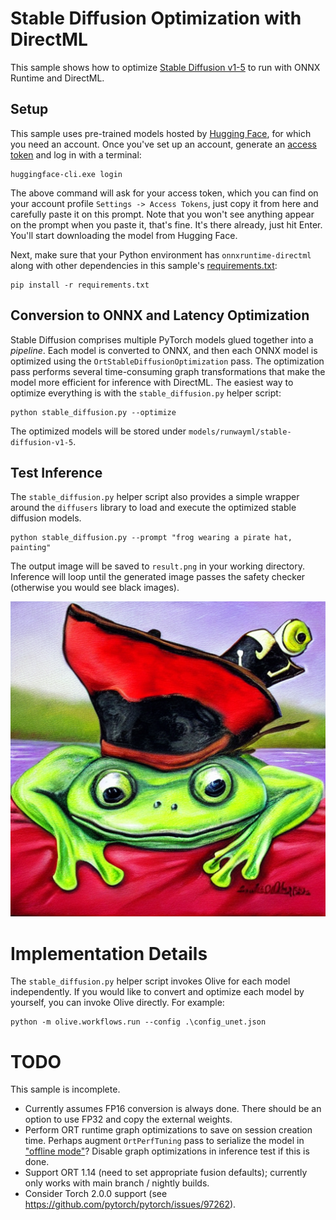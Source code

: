 # Stable Diffusion Optimization with DirectML

This sample shows how to optimize [Stable Diffusion v1-5](https://huggingface.co/runwayml/stable-diffusion-v1-5) to run with ONNX Runtime and DirectML.


## Setup

This sample uses pre-trained models hosted by [Hugging Face](https://huggingface.co/), for which you need an account. Once you've set up an account, generate an [access token](https://huggingface.co/docs/hub/security-tokens) and log in with a terminal:

```
huggingface-cli.exe login
```

The above command will ask for your access token, which you can find on your account profile `Settings -> Access Tokens`, just copy it from here and carefully paste it on this prompt. Note that you won't see anything appear on the prompt when you paste it, that's fine. It's there already, just hit Enter. You'll start downloading the model from Hugging Face.

Next, make sure that your Python environment has `onnxruntime-directml` along with other dependencies in this sample's [requirements.txt](requirements.txt):

```
pip install -r requirements.txt
```

## Conversion to ONNX and Latency Optimization

Stable Diffusion comprises multiple PyTorch models glued together into a *pipeline*. Each model is converted to ONNX, and then each ONNX model is optimized using the `OrtStableDiffusionOptimization` pass. The optimization pass performs several time-consuming graph transformations that make the model more efficient for inference with DirectML. The easiest way to optimize everything is with the `stable_diffusion.py` helper script:

```
python stable_diffusion.py --optimize
```

The optimized models will be stored under `models/runwayml/stable-diffusion-v1-5`.

## Test Inference

The `stable_diffusion.py` helper script also provides a simple wrapper around the `diffusers` library to load and execute the optimized stable diffusion models.

```
python stable_diffusion.py --prompt "frog wearing a pirate hat, painting"
```

The output image will be saved to `result.png` in your working directory. Inference will loop until the generated image passes the safety checker (otherwise you would see black images).

![example output](readme/example.png)

# Implementation Details

The `stable_diffusion.py` helper script invokes Olive for each model independently. If you would like to convert and optimize each model by yourself, you can invoke Olive directly. For example:

```
python -m olive.workflows.run --config .\config_unet.json
```

# TODO
This sample is incomplete.

- Currently assumes FP16 conversion is always done. There should be an option to use FP32 and copy the external weights.
- Perform ORT runtime graph optimizations to save on session creation time. Perhaps augment `OrtPerfTuning` pass to serialize the model in ["offline mode"](https://onnxruntime.ai/docs/performance/model-optimizations/graph-optimizations.html#onlineoffline-mode)? Disable graph optimizations in inference test if this is done.
- Support ORT 1.14 (need to set appropriate fusion defaults); currently only works with main branch / nightly builds.
- Consider Torch 2.0.0 support (see https://github.com/pytorch/pytorch/issues/97262).